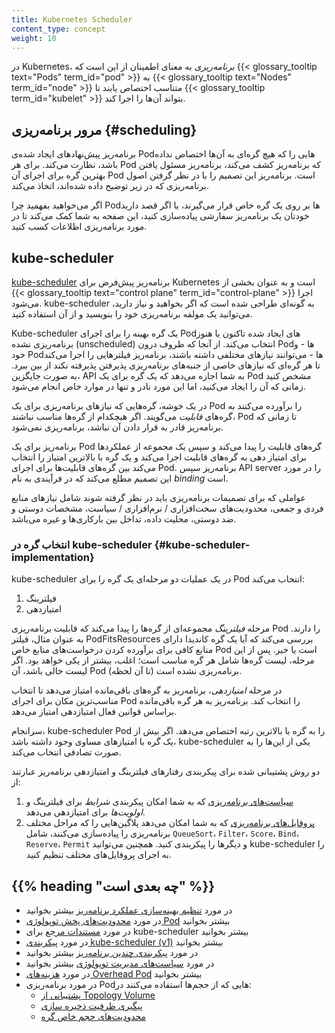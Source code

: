 ```yaml
---
title: Kubernetes Scheduler
content_type: concept
weight: 10
---
```


<!-- overview -->

در Kubernetes، _برنامه‌ریزی_ به معنای اطمینان از این است که {{< glossary_tooltip text="Pods" term_id="pod" >}}
به {{< glossary_tooltip text="Nodes" term_id="node" >}} متناسب اختصاص یابند تا
{{< glossary_tooltip term_id="kubelet" >}} بتواند آن‌ها را اجرا کند.

<!-- body -->

## مرور برنامه‌ریزی {#scheduling}

برنامه‌ریز پیش‌نهادهای ایجاد شده‌ی Podهایی را که هیچ گره‌ای به آن‌ها اختصاص نداده باشد، نظارت می‌کند. برای
هر Pod که برنامه‌ریز کشف می‌کند، برنامه‌ریز مسئول یافتن بهترین گره برای اجرای آن Pod است. برنامه‌ریز
این تصمیم را با در نظر گرفتن اصول برنامه‌ریزی که در زیر توضیح داده شده‌اند، اتخاذ می‌کند.

اگر می‌خواهید بفهمید چرا Podها بر روی یک گره خاص قرار می‌گیرند، یا اگر قصد دارید خودتان یک برنامه‌ریز
سفارشی پیاده‌سازی کنید، این صفحه به شما کمک می‌کند تا در مورد برنامه‌ریزی اطلاعات کسب کنید.

## kube-scheduler

[kube-scheduler](/docs/reference/command-line-tools-reference/kube-scheduler/)
برنامه‌ریز پیش‌فرض برای Kubernetes است و به عنوان بخشی از
{{< glossary_tooltip text="control plane" term_id="control-plane" >}} اجرا می‌شود.
kube-scheduler به گونه‌ای طراحی شده است که اگر بخواهید و نیاز دارید، می‌توانید
یک مولفه برنامه‌ریزی خود را بنویسید و از آن استفاده کنید.

Kube-scheduler یک گره بهینه را برای اجرای Podهای ایجاد شده تاکنون یا هنوز برنامه‌ریزی نشده
(unscheduled) انتخاب می‌کند. از آنجا که ظروف درون Podها - و خود Podها -
می‌توانند نیازهای مختلفی داشته باشند، برنامه‌ریز فیلترهایی را اجرا می‌کند تا هر گره‌ای
که نیازهای خاصی از جنبه‌های برنامه‌ریزی پذیرفتن پذیرفته نکند از بین ببرد. به صورت جایگزین،
API به شما اجازه می‌دهد که یک گره برای یک Pod مشخص کنید زمانی که آن را ایجاد می‌کنید، اما این
مورد نادر و تنها در موارد خاص انجام می‌شود.

در یک خوشه، گره‌هایی که نیازهای برنامه‌ریزی برای یک Pod را برآورده می‌کنند به گره‌های
_قابلیت_ می‌گویند. اگر هیچکدام از گره‌ها مناسب نباشند، Pod تا زمانی که برنامه‌ریز قادر به
قرار دادن آن نباشد، برنامه‌ریزی نمی‌شود.

برنامه‌ریز برای یک Pod گره‌های قابلیت را پیدا می‌کند و سپس یک مجموعه از عملکردها برای امتیاز
دهی به گره‌های قابلیت اجرا می‌کند و یک گره با بالاترین امتیاز را انتخاب می‌کند بین گره‌های
قابلیت‌ها برای اجرای Pod. برنامه‌ریز سپس API server را در مورد این تصمیم مطلع می‌کند که در
فرآیندی به نام _binding_ است.

عواملی که برای تصمیمات برنامه‌ریزی باید در نظر گرفته شوند شامل نیازهای منابع فردی و جمعی،
محدودیت‌های سخت‌افزاری / نرم‌افزاری / سیاست، مشخصات دوستی و ضد دوستی، محلیت داده، تداخل
بین بارکاری‌ها و غیره می‌باشد.

### انتخاب گره در kube-scheduler {#kube-scheduler-implementation}

kube-scheduler در یک عملیات دو مرحله‌ای یک گره را برای Pod انتخاب می‌کند:

1. فیلترینگ
1. امتیازدهی

مرحله _فیلترینگ_ مجموعه‌ای از گره‌ها را پیدا می‌کند که قابلیت برنامه‌ریزی Pod را دارند.
به عنوان مثال، فیلتر PodFitsResources بررسی می‌کند که آیا یک گره کاندیدا دارای منابع
کافی برای برآورده کردن درخواست‌های منابع خاص Pod است یا خیر. پس از این مرحله، لیست گره‌ها
شامل هر گره مناسب است؛ اغلب، بیشتر از یکی خواهد بود. اگر لیست خالی باشد، آن Pod (تا آن
لحظه) برنامه‌ریزی نشده است.

در مرحله _امتیازدهی_، برنامه‌ریز به گره‌های باقی‌مانده امتیاز می‌دهد تا انتخاب مناسب‌ترین
مکان برای اجرای Pod را انتخاب کند. برنامه‌ریز به هر گره باقی‌مانده براساس قوانین فعال
امتیازدهی امتیاز می‌دهد.

سرانجام، kube-scheduler Pod را به گره با بالاترین رتبه اختصاص می‌دهد. اگر بیش از یک گره
با امتیازهای مساوی وجود داشته باشد، kube-scheduler یکی از این‌ها را به صورت تصادفی انتخاب
می‌کند.

دو روش پشتیبانی شده برای پیکربندی رفتارهای فیلترینگ و امتیازدهی برنامه‌ریز عبارتند از:

1. [سیاست‌های برنامه‌ریزی](/docs/reference/scheduling/policies) که به شما امکان پیکربندی _شرایط_ برای فیلترینگ و _اولویت‌ها_ برای امتیازدهی می‌دهد.
1. [پروفایل‌های برنامه‌ریزی](/docs/reference/scheduling/config/#profiles) که به شما امکان می‌دهد پلاگین‌هایی را که مراحل مختلف برنامه‌ریزی را پیاده‌سازی می‌کنند، شامل `QueueSort`، `Filter`، `Score`، `Bind`، `Reserve`، `Permit` و دیگرها را پیکربندی کنید. همچنین می‌توانید kube-scheduler را به اجرای پروفایل‌های مختلف تنظیم کنید.

## {{% heading "چه بعدی است" %}}

* در مورد [تنظیم بهینه‌سازی عملکرد برنامه‌ریز](/docs/concepts/scheduling-eviction/scheduler-perf-tuning/) بیشتر بخوانید
* در مورد [محدودیت‌های پخش توپولوژی Pod](/docs/concepts/scheduling-eviction/topology-spread-constraints/) بیشتر بخوانید
* در مورد [مستندات مرجع](/docs/reference/command-line-tools-reference/kube-scheduler/) برای kube-scheduler بیشتر بخوانید
* در مورد [پیکربندی kube-scheduler (v1)](/docs/reference/config-api/kube-scheduler-config.v1/) بیشتر بخوانید
* در مورد [پیکربندی چندین برنامه‌ریز](/docs/tasks/extend-kubernetes/configure-multiple-schedulers/) بیشتر بخوانید
* در مورد [سیاست‌های مدیریت توپولوژی](/docs/tasks/administer-cluster/topology-manager/) بیشتر بخوانید
* در مورد [هزینه‌های Overhead Pod](/docs/concepts/scheduling-eviction/pod-overhead/) بیشتر بخوانید
* در مورد برنامه‌ریزی Podهایی که از حجم‌ها استفاده می‌کنند در:
  * [پشتیبانی از Topology Volume](/docs/concepts/storage/storage-classes/#volume-binding-mode)
  * [پیگیری ظرفیت ذخیره سازی](/docs/concepts/storage/storage-capacity/)
  * [محدودیت‌های حجم خاص گره](/docs/concepts/storage/storage-limits/)
